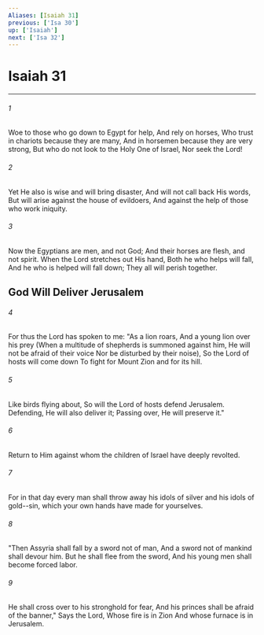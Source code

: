 ```yaml
---
Aliases: [Isaiah 31]
previous: ['Isa 30']
up: ['Isaiah']
next: ['Isa 32']
---
```

# Isaiah 31

***


###### 1 
Woe to those who go down to Egypt for help, And rely on horses, Who trust in chariots because they are many, And in horsemen because they are very strong, But who do not look to the Holy One of Israel, Nor seek the Lord! 

###### 2 
Yet He also is wise and will bring disaster, And will not call back His words, But will arise against the house of evildoers, And against the help of those who work iniquity. 

###### 3 
Now the Egyptians are men, and not God; And their horses are flesh, and not spirit. When the Lord stretches out His hand, Both he who helps will fall, And he who is helped will fall down; They all will perish together.

## God Will Deliver Jerusalem 

###### 4 
For thus the Lord has spoken to me: "As a lion roars, And a young lion over his prey (When a multitude of shepherds is summoned against him, He will not be afraid of their voice Nor be disturbed by their noise), So the Lord of hosts will come down To fight for Mount Zion and for its hill. 

###### 5 
Like birds flying about, So will the Lord of hosts defend Jerusalem. Defending, He will also deliver it; Passing over, He will preserve it." 

###### 6 
Return to Him against whom the children of Israel have deeply revolted. 

###### 7 
For in that day every man shall throw away his idols of silver and his idols of gold--sin, which your own hands have made for yourselves. 

###### 8 
"Then Assyria shall fall by a sword not of man, And a sword not of mankind shall devour him. But he shall flee from the sword, And his young men shall become forced labor. 

###### 9 
He shall cross over to his stronghold for fear, And his princes shall be afraid of the banner," Says the Lord, Whose fire is in Zion And whose furnace is in Jerusalem.
